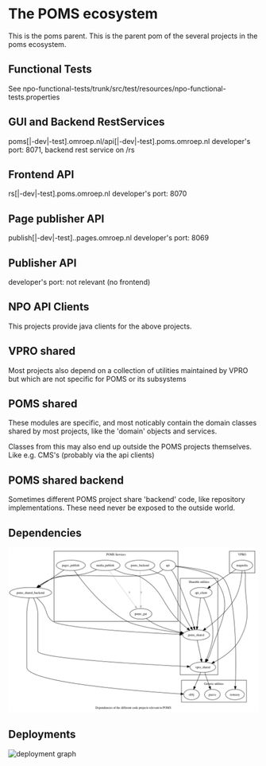 The POMS ecosystem
==================

This is the poms parent. This is the parent pom of the several projects in the poms ecosystem.

Functional Tests
----------------
See npo-functional-tests/trunk/src/test/resources/npo-functional-tests.properties


GUI and Backend RestServices
--------
poms[|-dev|-test].omroep.nl/api[|-dev|-test].poms.omroep.nl
developer's port: 8071, backend rest service on /rs

Frontend API
-------------
rs[|-dev|-test].poms.omroep.nl
developer's port: 8070

Page publisher API
-------------------
publish[|-dev|-test]..pages.omroep.nl
developer's port: 8069

Publisher API
-------------
developer's port: not relevant (no frontend)

NPO API Clients
---------------
This projects provide java clients for the above projects. 


VPRO shared
-----------
Most projects also depend on a collection of utilities maintained by VPRO but which are not specific for POMS or its subsystems

POMS shared
-----------
These modules are specific, and most noticably contain the domain classes shared by most projects, like the 'domain' objects and services.

Classes from this may also end up outside the POMS projects themselves. Like e.g. CMS's (probably via the api clients)

POMS shared backend
-------------------
Sometimes different POMS project share 'backend' code, like repository implementations. These need never be exposed to the outside world.


Dependencies
------------
![dependency graph](poms-dependencies.png "")


Deployments
------------
![deployment graph](poms-deployments.png "")
